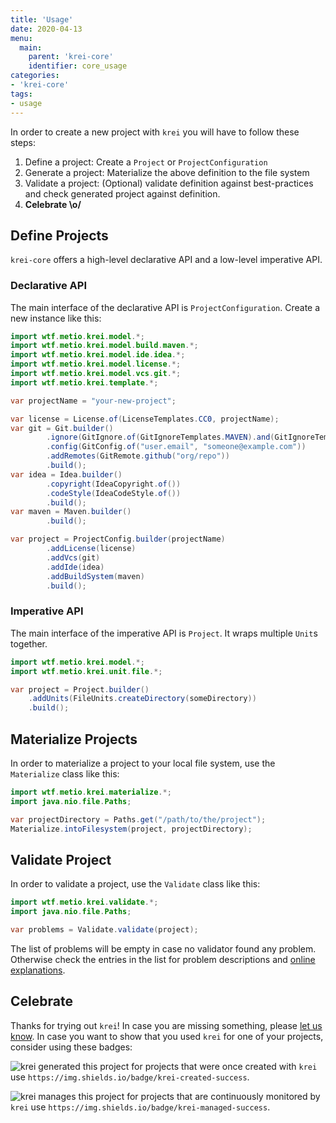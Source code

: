 ```yaml
---
title: 'Usage'
date: 2020-04-13
menu:
  main:
    parent: 'krei-core'
    identifier: core_usage
categories:
- 'krei-core'
tags:
- usage
---
```


In order to create a new project with `krei` you will have to follow these steps:

1. Define a project: Create a `Project` or `ProjectConfiguration`
2. Generate a project: Materialize the above definition to the file system
3. Validate a project: (Optional) validate definition against best-practices and check generated project against definition.
4. **Celebrate \o/**

## Define Projects

`krei-core` offers a high-level declarative API and a low-level imperative API.

### Declarative API

The main interface of the declarative API is `ProjectConfiguration`. Create a new instance like this:

```java
import wtf.metio.krei.model.*;
import wtf.metio.krei.model.build.maven.*;
import wtf.metio.krei.model.ide.idea.*;
import wtf.metio.krei.model.license.*;
import wtf.metio.krei.model.vcs.git.*;
import wtf.metio.krei.template.*;

var projectName = "your-new-project";

var license = License.of(LicenseTemplates.CC0, projectName);
var git = Git.builder()
        .ignore(GitIgnore.of(GitIgnoreTemplates.MAVEN).and(GitIgnoreTemplates.BAZEL))
        .config(GitConfig.of("user.email", "someone@example.com"))
        .addRemotes(GitRemote.github("org/repo"))
        .build();
var idea = Idea.builder()
        .copyright(IdeaCopyright.of())
        .codeStyle(IdeaCodeStyle.of())
        .build();
var maven = Maven.builder()
        .build();

var project = ProjectConfig.builder(projectName)
        .addLicense(license)
        .addVcs(git)
        .addIde(idea)
        .addBuildSystem(maven)
        .build();
```

### Imperative API

The main interface of the imperative API is `Project`. It wraps multiple `Unit`s together.

```java
import wtf.metio.krei.model.*;
import wtf.metio.krei.unit.file.*;

var project = Project.builder()
    .addUnits(FileUnits.createDirectory(someDirectory))
    .build();
``` 

## Materialize Projects

In order to materialize a project to your local file system, use the `Materialize` class like this:

```java
import wtf.metio.krei.materialize.*;
import java.nio.file.Paths;

var projectDirectory = Paths.get("/path/to/the/project");
Materialize.intoFilesystem(project, projectDirectory);
```

## Validate Project

In order to validate a project, use the `Validate` class like this:

```java
import wtf.metio.krei.validate.*;
import java.nio.file.Paths;

var problems = Validate.validate(project);
```

The list of problems will be empty in case no validator found any problem. Otherwise check the entries in the list for problem descriptions and [online explanations](tbd).

## Celebrate

Thanks for trying out `krei`! In case you are missing something, please [let us know](../../community/help). In case you want to show that you used `krei` for one of your projects, consider using these badges:

![krei generated this project](https://img.shields.io/badge/krei-created-success) for projects that were once created with `krei` use `https://img.shields.io/badge/krei-created-success`.

![krei manages this project](https://img.shields.io/badge/krei-managed-success) for projects that are continuously monitored by `krei` use `https://img.shields.io/badge/krei-managed-success`.
